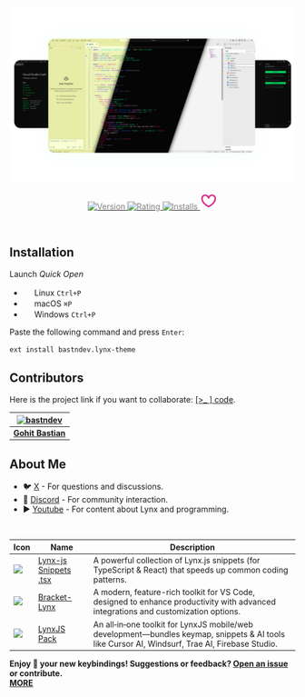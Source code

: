 ![Screenshot](https://raw.githubusercontent.com/bastndev/Lynx-Theme/refs/heads/main/assets/images/LynxTheme.png)

<p align="center">
    <a href="https://marketplace.visualstudio.com/items?itemName=bastndev.lynx-theme">
        <img src="https://vsmarketplacebadges.dev/version-short/bastndev.lynx-theme.jpg?style=for-the-badge&colorA=FFF4C1&colorB=00933b&label=VERSION" alt="Version" style="color:gray;">
    </a>
    <a href="https://marketplace.visualstudio.com/items?itemName=bastndev.lynx-theme">
        <img src="https://vsmarketplacebadges.dev/rating-short/bastndev.lynx-theme.jpg?style=for-the-badge&colorA=FFF4C1&colorB=00933b&label=RATING" alt="Rating" style="color:gray;">
    </a>
    <a href="https://marketplace.visualstudio.com/items?itemName=bastndev.lynx-theme">
        <img src="https://vsmarketplacebadges.dev/installs-short/bastndev.lynx-theme.jpg?style=for-the-badge&colorA=FFF4C1&colorB=00933b&label=INSTALLS" alt="Installs" style="color:gray;">
    </a>
    <a href="https://github.com/sponsors/bastndev">
        <img src="https://raw.githubusercontent.com/bastndev/Lynx-Theme/main/assets/images/sponsor.png" width="30px" alt="Sponsor Github">
    </a>
</p>

</br>

## Installation

Launch _Quick Open_

- <img src="https://www.kernel.org/theme/images/logos/favicon.png" width=16 height=16/> Linux `Ctrl+P`
- <img src="https://developer.apple.com/favicon.ico" width=16 height=16/> macOS `⌘P`
- <img src="https://www.microsoft.com/favicon.ico" width=16 height=16/> Windows `Ctrl+P`

Paste the following command and press `Enter`:

```
ext install bastndev.lynx-theme
```

## Contributors

Here is the project link if you want to collaborate: [[>\_ ] code](https://github.com/bastndev/Lynx-theme).

| [![bastndev](https://github.com/bastndev.png?size=100)](https://www.bastndev.com) |
| :-------------------------------------------------------------------------------: |
|                 **[Gohit Bastian](https://github.com/bastndev)**                  |

## About Me

- 🐦 [X](https://twitter.com/bastndev) - For questions and discussions.
- 💬 [Discord](https://discord.com/invite/bgzvzP6aZH) - For community interaction.
- ▶️ [Youtube](https://www.youtube.com/@bastndev) - For content about Lynx and programming.

</br>

| Icon                                                                                                                                                | Name                                                                                                   | Description                                                                                                                                     |
| --------------------------------------------------------------------------------------------------------------------------------------------------- | ------------------------------------------------------------------------------------------------------ | ----------------------------------------------------------------------------------------------------------------------------------------------- |
| ![](https://bastndev.gallerycdn.vsassets.io/extensions/bastndev/lynx-js-snippets/0.2.0/1745166683713/Microsoft.VisualStudio.Services.Icons.Default) | [Lynx-js Snippets .tsx](https://marketplace.visualstudio.com/items?itemName=bastndev.lynx-js-snippets) | A powerful collection of Lynx.js snippets (for TypeScript & React) that speeds up common coding patterns.                                       |
| ![](https://bastndev.gallerycdn.vsassets.io/extensions/bastndev/bracket-lynx/0.2.0/1748219628473/Microsoft.VisualStudio.Services.Icons.Default)     | [Bracket-Lynx](https://marketplace.visualstudio.com/items?itemName=bastndev.bracket-lynx)              | A modern, feature-rich toolkit for VS Code, designed to enhance productivity with advanced integrations and customization options.              |
| ![](https://bastndev.gallerycdn.vsassets.io/extensions/bastndev/lynxjs-pack/0.1.8/1745206864969/Microsoft.VisualStudio.Services.Icons.Default)      | [LynxJS Pack](https://marketplace.visualstudio.com/items?itemName=bastndev.lynxjs-pack)                | An all‑in‑one toolkit for LynxJS mobile/web development—bundles keymap, snippets & AI tools like Cursor AI, Windsurf, Trae AI, Firebase Studio. |

**Enjoy 🎉 your new keybindings! Suggestions or feedback? [Open an issue](https://github.com/bastndev/Lynx-Theme/issues) or contribute.  
[MORE](https://marketplace.visualstudio.com/publishers/bastndev)**
